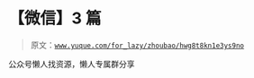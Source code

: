 # 【微信】3 篇

> 原文：[`www.yuque.com/for_lazy/zhoubao/hwg8t8kn1e3ys9no`](https://www.yuque.com/for_lazy/zhoubao/hwg8t8kn1e3ys9no)

公众号懒人找资源，懒人专属群分享